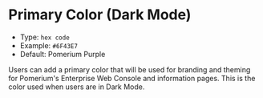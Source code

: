 # Primary Color (Dark Mode)

- Type: `hex code`
- Example: `#6F43E7`
- Default: Pomerium Purple

Users can add a primary color that will be used for branding and theming for Pomerium's Enterprise Web Console and information pages. This is the color used when users are in Dark Mode.
